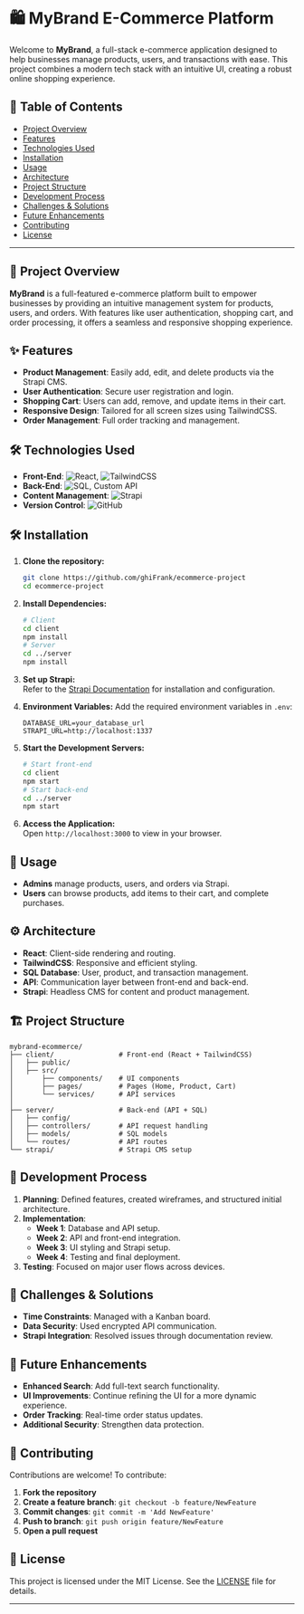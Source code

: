 
# 🛍️ MyBrand E-Commerce Platform

Welcome to **MyBrand**, a full-stack e-commerce application designed to help businesses manage products, users, and transactions with ease. This project combines a modern tech stack with an intuitive UI, creating a robust online shopping experience.

## 📑 Table of Contents
- [Project Overview](#project-overview)
- [Features](#features)
- [Technologies Used](#technologies-used)
- [Installation](#installation)
- [Usage](#usage)
- [Architecture](#architecture)
- [Project Structure](#project-structure)
- [Development Process](#development-process)
- [Challenges & Solutions](#challenges--solutions)
- [Future Enhancements](#future-enhancements)
- [Contributing](#contributing)
- [License](#license)

---

## 📌 Project Overview

**MyBrand** is a full-featured e-commerce platform built to empower businesses by providing an intuitive management system for products, users, and orders. With features like user authentication, shopping cart, and order processing, it offers a seamless and responsive shopping experience.

## ✨ Features

- **Product Management**: Easily add, edit, and delete products via the Strapi CMS.
- **User Authentication**: Secure user registration and login.
- **Shopping Cart**: Users can add, remove, and update items in their cart.
- **Responsive Design**: Tailored for all screen sizes using TailwindCSS.
- **Order Management**: Full order tracking and management.

## 🛠️ Technologies Used

- **Front-End**: ![React](https://img.shields.io/badge/React-61DAFB?style=flat-square&logo=react&logoColor=white), ![TailwindCSS](https://img.shields.io/badge/TailwindCSS-38B2AC?style=flat-square&logo=tailwind-css&logoColor=white)
- **Back-End**: ![SQL](https://img.shields.io/badge/SQL-003B57?style=flat-square&logo=sqlite&logoColor=white), Custom API
- **Content Management**: ![Strapi](https://img.shields.io/badge/Strapi-2E7EEA?style=flat-square&logo=strapi&logoColor=white)
- **Version Control**: ![GitHub](https://img.shields.io/badge/GitHub-181717?style=flat-square&logo=github&logoColor=white)

## 🛠️ Installation

1. **Clone the repository:**
   ```bash
   git clone https://github.com/ghiFrank/ecommerce-project
   cd ecommerce-project
   ```

2. **Install Dependencies:**
   ```bash
   # Client
   cd client
   npm install
   # Server
   cd ../server
   npm install
   ```

3. **Set up Strapi:**  
   Refer to the [Strapi Documentation](https://strapi.io/documentation) for installation and configuration.

4. **Environment Variables:**
   Add the required environment variables in `.env`:
   ```plaintext
   DATABASE_URL=your_database_url
   STRAPI_URL=http://localhost:1337
   ```

5. **Start the Development Servers:**
   ```bash
   # Start front-end
   cd client
   npm start
   # Start back-end
   cd ../server
   npm start
   ```

6. **Access the Application:**  
   Open `http://localhost:3000` to view in your browser.

## 🔎 Usage

- **Admins** manage products, users, and orders via Strapi.
- **Users** can browse products, add items to their cart, and complete purchases.

## ⚙️ Architecture

- **React**: Client-side rendering and routing.
- **TailwindCSS**: Responsive and efficient styling.
- **SQL Database**: User, product, and transaction management.
- **API**: Communication layer between front-end and back-end.
- **Strapi**: Headless CMS for content and product management.

## 🏗️ Project Structure

```plaintext
mybrand-ecommerce/
├── client/                # Front-end (React + TailwindCSS)
│   ├── public/
│   ├── src/
│       ├── components/    # UI components
│       ├── pages/         # Pages (Home, Product, Cart)
│       └── services/      # API services
│
├── server/                # Back-end (API + SQL)
│   ├── config/
│   ├── controllers/       # API request handling
│   ├── models/            # SQL models
│   └── routes/            # API routes
└── strapi/                # Strapi CMS setup
```

## 📅 Development Process

1. **Planning**: Defined features, created wireframes, and structured initial architecture.
2. **Implementation**:
   - **Week 1**: Database and API setup.
   - **Week 2**: API and front-end integration.
   - **Week 3**: UI styling and Strapi setup.
   - **Week 4**: Testing and final deployment.
3. **Testing**: Focused on major user flows across devices.

## 🚧 Challenges & Solutions

- **Time Constraints**: Managed with a Kanban board.
- **Data Security**: Used encrypted API communication.
- **Strapi Integration**: Resolved issues through documentation review.

## 🚀 Future Enhancements

- **Enhanced Search**: Add full-text search functionality.
- **UI Improvements**: Continue refining the UI for a more dynamic experience.
- **Order Tracking**: Real-time order status updates.
- **Additional Security**: Strengthen data protection.

## 🤝 Contributing

Contributions are welcome! To contribute:

1. **Fork the repository**
2. **Create a feature branch**: `git checkout -b feature/NewFeature`
3. **Commit changes**: `git commit -m 'Add NewFeature'`
4. **Push to branch**: `git push origin feature/NewFeature`
5. **Open a pull request**

## 📄 License

This project is licensed under the MIT License. See the [LICENSE](./LICENSE) file for details.

---
